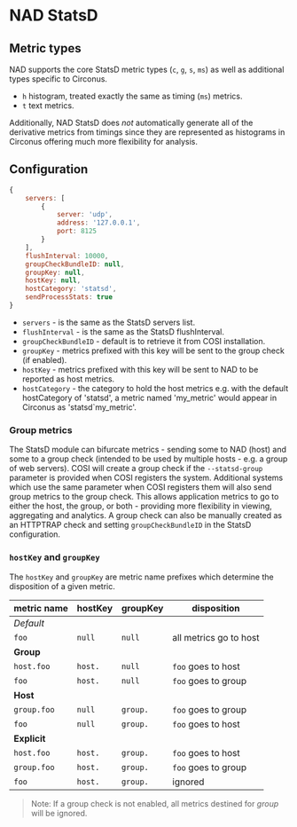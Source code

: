 # NAD StatsD

## Metric types

NAD supports the core StatsD metric types (`c`, `g`, `s`, `ms`) as well as additional types specific to Circonus.

* `h` histogram, treated exactly the same as timing (`ms`) metrics.
* `t` text metrics.

Additionally, NAD StatsD does *not* automatically generate all of the derivative metrics from timings since they are represented as histograms in Circonus offering much more flexibility for analysis.

## Configuration

```js
{
    servers: [
        {
            server: 'udp',
            address: '127.0.0.1',
            port: 8125
        }
    ],
    flushInterval: 10000,
    groupCheckBundleID: null,
    groupKey: null,
    hostKey: null,
    hostCategory: 'statsd',
    sendProcessStats: true    
}
```

* `servers` - is the same as the StatsD servers list.
* `flushInterval` - is the same as the StatsD flushInterval.
* `groupCheckBundleID` - default is to retrieve it from COSI installation.
* `groupKey` - metrics prefixed with this key will be sent to the group check (if enabled).
* `hostKey` - metrics prefixed with this key will be sent to NAD to be reported as host metrics.
* `hostCategory` - the category to hold the host metrics e.g. with the default hostCategory of 'statsd', a metric named 'my_metric' would appear in Circonus as 'statsd\`my_metric'.

### Group metrics

The StatsD module can bifurcate metrics - sending some to NAD (host) and some to a group check (intended to be used by multiple hosts - e.g. a group of web servers). COSI will create a group check if the `--statsd-group` parameter is provided when COSI registers the system. Additional systems which use the same parameter when COSI registers them will also send group metrics to the group check. This allows application metrics to go to either the host, the group, or both - providing more flexibility in viewing, aggregating and analytics. A group check can also be manually created as an HTTPTRAP check and setting  `groupCheckBundleID` in the StatsD configuration.

### `hostKey` and `groupKey`

The `hostKey` and `groupKey` are metric name prefixes which determine the disposition of a given metric.

| metric name | hostKey  | groupKey | disposition |
| ---         | ---      | ---      | ---         |
| *Default* ||||
| `foo`       | `null`   | `null`   | all metrics go to host |
| **Group** ||||
| `host.foo`  | `host.`  | `null`   | `foo` goes to host |
| `foo`       | `host.`  | `null`   | `foo` goes to group |
| **Host** ||||
| `group.foo` | `null`   | `group.` | `foo` goes to group |
| `foo`       | `null`   | `group.` | `foo` goes to host |
| **Explicit** ||||
| `host.foo`  | `host.`  | `group.` | `foo` goes to host |
| `group.foo` | `host.`  | `group.` | `foo` goes to group |
| `foo`       | `host.`  | `group.` | ignored |

> Note: If a group check is not enabled, all metrics destined for *group* will be ignored.
